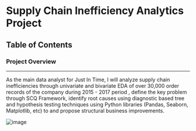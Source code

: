 # Supply Chain Inefficiency Analytics Project

## Table of Contents

### Project Overview
---
As the main data analyst for Just In Time, I will analyze supply chain inefficiencies through univariate and bivariate EDA of over 30,000 order records of the company during 2015 - 2017 period , define the key problem through SCQ Framework, identify root causes using diagnostic based tree and hypothesis testing techniques using Python libraries (Pandas, Seaborn, Matplotlib, etc) to  and propose structural business improvements.

![image](https://github.com/user-attachments/assets/cd1f2a78-d232-4585-95c5-7dc1f58c52db)


